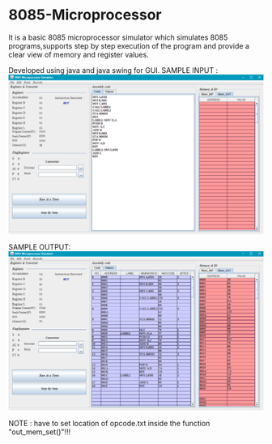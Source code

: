 # 8085-Microprocessor

It is a basic 8085 microprocessor simulator which simulates 8085 programs,supports step by step execution of the program
and provide a clear view of memory and register values.

Developed using java and java swing for GUI.
SAMPLE INPUT :
 ![SAMPLE INPUT ](https://github.com/SelvaBalasubramanian/8085-Microprocessor/blob/master/Input.png)

SAMPLE OUTPUT:
![SAMPLE OUTPUT ](https://github.com/SelvaBalasubramanian/8085-Microprocessor/blob/master/Output.png)


NOTE : have to set location of opcode.txt inside the function "out_mem_set()"!!!
